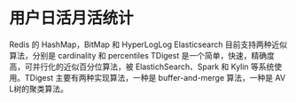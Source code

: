 # 用户日活月活统计

Redis 的 HashMap，BitMap 和 HyperLogLog Elasticsearch 目前支持两种近似算法，分别是 cardinality 和 percentiles TDigest 是一个简单，快速，精确度高，可并行化的近似百分位算法，被 ElastichSearch、Spark 和 Kylin 等系统使用。TDigest 主要有两种实现算法，一种是 buffer-and-merge 算法，一种是 AV L树的聚类算法。
